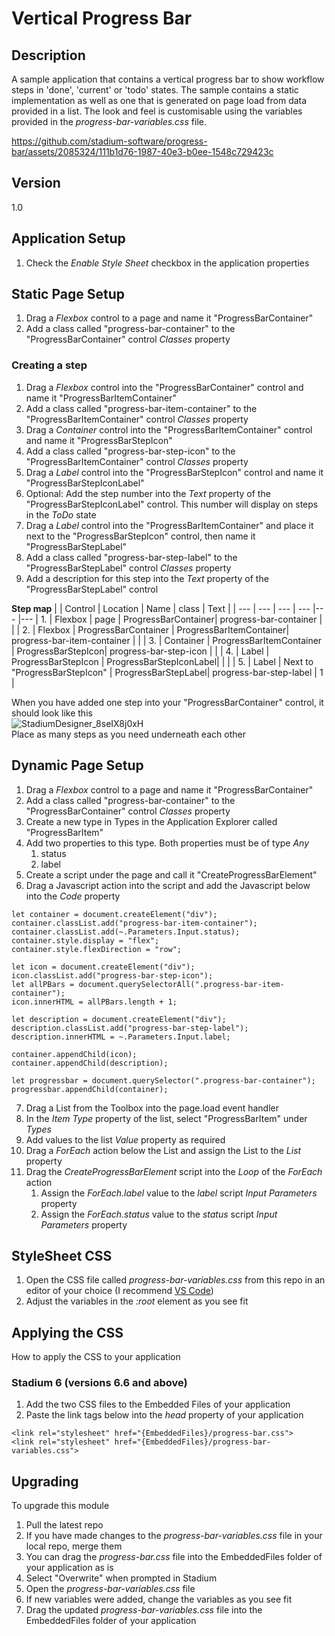 # Vertical Progress Bar

## Description
A sample application that contains a vertical progress bar to show workflow steps in 'done', 'current' or 'todo' states. The sample contains a static implementation as well as one that is generated on page load from data provided in a list. The look and feel is customisable using the variables provided in the *progress-bar-variables.css* file. 



https://github.com/stadium-software/progress-bar/assets/2085324/111b1d76-1987-40e3-b0ee-1548c729423c



## Version
1.0

## Application Setup
1. Check the *Enable Style Sheet* checkbox in the application properties

## Static Page Setup
1. Drag a *Flexbox* control to a page and name it "ProgressBarContainer"
2. Add a class called "progress-bar-container" to the "ProgressBarContainer" control *Classes* property 

### Creating a step
1. Drag a *Flexbox* control into the "ProgressBarContainer" control and name it "ProgressBarItemContainer"
2. Add a class called "progress-bar-item-container" to the "ProgressBarItemContainer" control *Classes* property 
3. Drag a *Container* control into the "ProgressBarItemContainer" control and name it "ProgressBarStepIcon"
4. Add a class called "progress-bar-step-icon" to the "ProgressBarItemContainer" control *Classes* property 
5. Drag a *Label* control into the "ProgressBarStepIcon" control and name it "ProgressBarStepIconLabel"
6. Optional: Add the step number into the *Text* property of the "ProgressBarStepIconLabel" control. This number will display on steps in the *ToDo* state
7.  Drag a *Label* control into the "ProgressBarItemContainer" and place it next to the "ProgressBarStepIcon" control, then name it "ProgressBarStepLabel"
8. Add a class called "progress-bar-step-label" to the "ProgressBarStepLabel" control *Classes* property 
9. Add a description for this step into the *Text* property of the "ProgressBarStepLabel" control

<strong>Step map</strong>
| | Control | Location | Name | class | Text |
| --- | --- | --- | --- |--- |---
| 1. | Flexbox | page | ProgressBarContainer| progress-bar-container | |
| 2. | Flexbox | ProgressBarContainer | ProgressBarItemContainer| progress-bar-item-container | |
| 3. | Container | ProgressBarItemContainer | ProgressBarStepIcon| progress-bar-step-icon | |
| 4. | Label | ProgressBarStepIcon | ProgressBarStepIconLabel|  | |
| 5. | Label | Next to "ProgressBarStepIcon" | ProgressBarStepLabel| progress-bar-step-label | 1 |

When you have added one step into your "ProgressBarContainer" control, it should look like this<br>
![StadiumDesigner_8seIX8j0xH](https://github.com/stadium-software/progress-bar/assets/2085324/d73af593-e096-4eb0-b2ea-9cec0ba84a12)
<br>Place as many steps as you need underneath each other

## Dynamic Page Setup
1. Drag a *Flexbox* control to a page and name it "ProgressBarContainer"
2. Add a class called "progress-bar-container" to the "ProgressBarContainer" control *Classes* property 
3. Create a new type in Types in the Application Explorer called "ProgressBarItem"
4. Add two properties to this type. Both properties must be of type *Any*
   1. status
   2. label
5. Create a script under the page and call it "CreateProgressBarElement"
6. Drag a Javascript action into the script and add the Javascript below into the *Code* property
```
let container = document.createElement("div");
container.classList.add("progress-bar-item-container");
container.classList.add(~.Parameters.Input.status);
container.style.display = "flex";
container.style.flexDirection = "row";

let icon = document.createElement("div");
icon.classList.add("progress-bar-step-icon");
let allPBars = document.querySelectorAll(".progress-bar-item-container");
icon.innerHTML = allPBars.length + 1;

let description = document.createElement("div");
description.classList.add("progress-bar-step-label");
description.innerHTML = ~.Parameters.Input.label;

container.appendChild(icon);
container.appendChild(description);

let progressbar = document.querySelector(".progress-bar-container");
progressbar.appendChild(container);
```
7. Drag a List from the Toolbox into the page.load event handler
8. In the *Item Type* property of the list, select "ProgressBarItem" under *Types*
9. Add values to the list *Value* property as required
10. Drag a *ForEach* action below the List and assign the List to the *List* property
11. Drag the *CreateProgressBarElement* script into the *Loop* of the *ForEach* action
    1.  Assign the *ForEach.label* value to the *label* script *Input Parameters* property
    2.  Assign the *ForEach.status* value to the *status* script *Input Parameters* property

## StyleSheet CSS
1. Open the CSS file called *progress-bar-variables.css* from this repo in an editor of your choice (I recommend [VS Code](https://code.visualstudio.com/))
2. Adjust the variables in the *:root* element as you see fit

## Applying the CSS
How to apply the CSS to your application

### Stadium 6 (versions 6.6 and above)
1. Add the two CSS files to the Embedded Files of your application
2. Paste the link tags below into the *head* property of your application
```
<link rel="stylesheet" href="{EmbeddedFiles}/progress-bar.css">
<link rel="stylesheet" href="{EmbeddedFiles}/progress-bar-variables.css">
``` 

## Upgrading
To upgrade this module
1. Pull the latest repo
2. If you have made changes to the *progress-bar-variables.css* file in your local repo, merge them
3. You can drag the *progress-bar.css* file into the EmbeddedFiles folder of your application as is
4. Select "Overwrite" when prompted in Stadium
5. Open the *progress-bar-variables.css* file 
6. If new variables were added, change the variables as you see fit 
7. Drag the updated *progress-bar-variables.css* file into the EmbeddedFiles folder of your application
